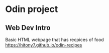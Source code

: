 # Odin project 
## Web Dev Intro
Basic HTML webpage that has recpices of food  
https://hitony7.github.io/odin-recipes
